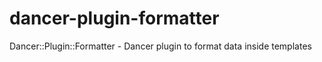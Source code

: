 # dancer-plugin-formatter
Dancer::Plugin::Formatter - Dancer plugin to format data inside templates
